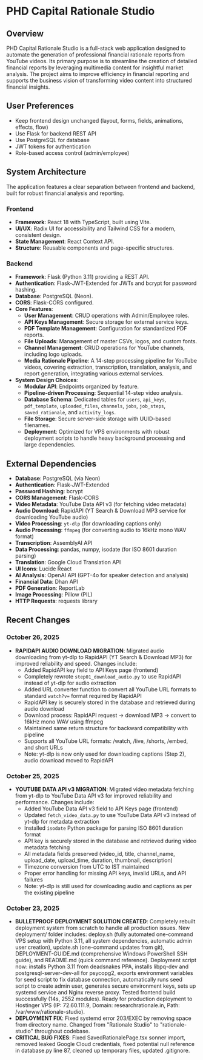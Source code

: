 # PHD Capital Rationale Studio

## Overview
PHD Capital Rationale Studio is a full-stack web application designed to automate the generation of professional financial rationale reports from YouTube videos. Its primary purpose is to streamline the creation of detailed financial reports by leveraging multimedia content for insightful market analysis. The project aims to improve efficiency in financial reporting and supports the business vision of transforming video content into structured financial insights.

## User Preferences
- Keep frontend design unchanged (layout, forms, fields, animations, effects, flow)
- Use Flask for backend REST API
- Use PostgreSQL for database
- JWT tokens for authentication
- Role-based access control (admin/employee)

## System Architecture
The application features a clear separation between frontend and backend, built for robust financial analysis and reporting.

### Frontend
- **Framework**: React 18 with TypeScript, built using Vite.
- **UI/UX**: Radix UI for accessibility and Tailwind CSS for a modern, consistent design.
- **State Management**: React Context API.
- **Structure**: Reusable components and page-specific structures.

### Backend
- **Framework**: Flask (Python 3.11) providing a REST API.
- **Authentication**: Flask-JWT-Extended for JWTs and bcrypt for password hashing.
- **Database**: PostgreSQL (Neon).
- **CORS**: Flask-CORS configured.
- **Core Features**:
    - **User Management**: CRUD operations with Admin/Employee roles.
    - **API Keys Management**: Secure storage for external service keys.
    - **PDF Template Management**: Configuration for standardized PDF reports.
    - **File Uploads**: Management of master CSVs, logos, and custom fonts.
    - **Channel Management**: CRUD operations for YouTube channels, including logo uploads.
    - **Media Rationale Pipeline**: A 14-step processing pipeline for YouTube videos, covering extraction, transcription, translation, analysis, and report generation, integrating various external services.
- **System Design Choices**:
    - **Modular API**: Endpoints organized by feature.
    - **Pipeline-driven Processing**: Sequential 14-step video analysis.
    - **Database Schema**: Dedicated tables for `users`, `api_keys`, `pdf_template`, `uploaded_files`, `channels`, `jobs`, `job_steps`, `saved_rationale`, and `activity_logs`.
    - **File Storage**: Secure server-side storage with UUID-based filenames.
    - **Deployment**: Optimized for VPS environments with robust deployment scripts to handle heavy background processing and large dependencies.

## External Dependencies
- **Database**: PostgreSQL (via Neon)
- **Authentication**: Flask-JWT-Extended
- **Password Hashing**: bcrypt
- **CORS Management**: Flask-CORS
- **Video Metadata**: YouTube Data API v3 (for fetching video metadata)
- **Audio Download**: RapidAPI (YT Search & Download MP3 service for downloading YouTube audio)
- **Video Processing**: `yt-dlp` (for downloading captions only)
- **Audio Processing**: `ffmpeg` (for converting audio to 16kHz mono WAV format)
- **Transcription**: AssemblyAI API
- **Data Processing**: pandas, numpy, isodate (for ISO 8601 duration parsing)
- **Translation**: Google Cloud Translation API
- **UI Icons**: Lucide React
- **AI Analysis**: OpenAI API (GPT-4o for speaker detection and analysis)
- **Financial Data**: Dhan API
- **PDF Generation**: ReportLab
- **Image Processing**: Pillow (PIL)
- **HTTP Requests**: requests library

## Recent Changes

### October 26, 2025
- **RAPIDAPI AUDIO DOWNLOAD MIGRATION**: Migrated audio downloading from yt-dlp to RapidAPI (YT Search & Download MP3) for improved reliability and speed. Changes include:
  - Added RapidAPI key field to API Keys page (frontend)
  - Completely rewrote `step01_download_audio.py` to use RapidAPI instead of yt-dlp for audio extraction
  - Added URL converter function to convert all YouTube URL formats to standard `watch?v=` format required by RapidAPI
  - RapidAPI key is securely stored in the database and retrieved during audio download
  - Download process: RapidAPI request → download MP3 → convert to 16kHz mono WAV using ffmpeg
  - Maintained same return structure for backward compatibility with pipeline
  - Supports all YouTube URL formats: /watch, /live, /shorts, /embed, and short URLs
  - Note: yt-dlp is now only used for downloading captions (Step 2), audio download moved to RapidAPI

### October 25, 2025
- **YOUTUBE DATA API v3 MIGRATION**: Migrated video metadata fetching from yt-dlp to YouTube Data API v3 for improved reliability and performance. Changes include:
  - Added YouTube Data API v3 field to API Keys page (frontend)
  - Updated `fetch_video_data.py` to use YouTube Data API v3 instead of yt-dlp for metadata extraction
  - Installed `isodate` Python package for parsing ISO 8601 duration format
  - API key is securely stored in the database and retrieved during video metadata fetching
  - All metadata fields preserved (video_id, title, channel_name, upload_date, upload_time, duration, thumbnail, description)
  - Timezone conversion from UTC to IST maintained
  - Proper error handling for missing API keys, invalid URLs, and API failures
  - Note: yt-dlp is still used for downloading audio and captions as per the existing pipeline

### October 23, 2025
- **BULLETPROOF DEPLOYMENT SOLUTION CREATED**: Completely rebuilt deployment system from scratch to handle all production issues. New deployment/ folder includes: deploy.sh (fully automated one-command VPS setup with Python 3.11, all system dependencies, automatic admin user creation), update.sh (one-command updates from git), DEPLOYMENT-GUIDE.md (comprehensive Windows PowerShell SSH guide), and README.md (quick command reference). Deployment script now: installs Python 3.11 from deadsnakes PPA, installs libpq-dev and postgresql-server-dev-all for psycopg2, exports environment variables for seed script to fix database connection, automatically runs seed script to create admin user, generates secure environment keys, sets up systemd service and Nginx reverse proxy. Tested frontend build successfully (14s, 2552 modules). Ready for production deployment to Hostinger VPS (IP: 72.60.111.9, Domain: researchrationale.in, Path: /var/www/rationale-studio).
- **DEPLOYMENT FIX**: Fixed systemd error 203/EXEC by removing space from directory name. Changed from "Rationale Studio" to "rationale-studio" throughout codebase.
- **CRITICAL BUG FIXES**: Fixed SavedRationalePage.tsx sonner import, removed leaked Google Cloud credentials, fixed potential null reference in database.py line 87, cleaned up temporary files, updated .gitignore.